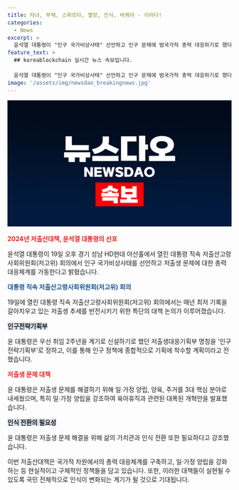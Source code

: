 ```yaml
---
title: 자녀, 부채, 스파르타, 멸망, 인식, 바꿔야 - 이러다!
categories:
  - News
excerpt: >
  윤석열 대통령이 "인구 국가비상사태" 선언하고 인구 문제에 범국가적 총력 대응하기로 했다. 특히 일·가정 양립을 강조하며 남성 육아휴직 사용률을 높이고, 육아휴직 급여를 대폭 인상하는 등 일가족 양립 환경 조성에 약속했다. 이를 위해 '인구전략기획부' 신설과 정부·기업·시민의 협력을 강조하며 효과적인 대책 마련에 총력을 다할 것을 강조했다.
feature_text: >
  ## koreablockchain 실시간 뉴스 속보입니다.

  윤석열 대통령이 "인구 국가비상사태" 선언하고 인구 문제에 범국가적 총력 대응하기로 했다. 특히 일·가정 양립을 강조하며 남성 육아휴직 사용률을 높이고, 육아휴직 급여를 대폭 인상하는 등 일가족 양립 환경 조성에 약속했다. 이를 위해 '인구전략기획부' 신설과 정부·기업·시민의 협력을 강조하며 효과적인 대책 마련에 총력을 다할 것을 강조했다.
image: '/assets/img/newsdao_breakingnews.jpg'
---
```


<p><img src="/assets/img/newsdao_breakingnews.jpg" alt="koreablockchain 속보" /></p>

<p><b><span style="color: #ee2323;">2024년 저출산대책, 윤석열 대통령의 선포</span></b></p>

<p data-ke-size="size16">윤석열 대통령이 19일 오후 경기 성남 HD현대 아산홀에서 열린 대통령 직속 저출산고령사회위원회(저고위) 회의에서 인구 국가비상사태를 선언하고 저출생 문제에 대한 총력 대응체계를 가동한다고 밝혔습니다.</p>

<p><b><span style="color: #1a5490;">대통령 직속 저출산고령사회위원회(저고위) 회의</span></b></p>

<p data-ke-size="size16">19일에 열린 대통령 직속 저출산고령사회위원회(저고위) 회의에서는 매년 최저 기록을 갈아치우고 있는 저출생 추세를 반전시키기 위한 특단의 대책 논의가 이루어졌습니다.</p>

<p><b><span style="background-color: #21538527;">인구전략기획부</span></b></p>

<p data-ke-size="size16">윤 대통령은 우선 취임 2주년을 계기로 신설하기로 했던 저출생대응기획부 명칭을 '인구전략기획부'로 정하고, 이를 통해 인구 정책에 종합적으로 기획에 착수할 계획이라고 전했습니다.</p>

<p><b><span style="color: #ee2323;">저출생 문제 대책</span></b></p>

<p data-ke-size="size16">윤 대통령은 저출생 문제를 해결하기 위해 일·가정 양립, 양육, 주거를 3대 핵심 분야로 내세웠으며, 특히 일·가정 양립을 강조하여 육아휴직과 관련된 대폭된 개혁안을 발표했습니다.</p>

<p><b><span style="background-color: #21538527;">인식 전환의 필요성</span></b></p>

<p data-ke-size="size16">윤 대통령은 저출생 문제 해결을 위해 삶의 가치관과 인식 전환 또한 필요하다고 강조했습니다.</p>

<p>이번 저출산대책은 국가적 차원에서의 총력 대응체계를 구축하고, 일·가정 양립을 강화하는 등 현실적이고 구체적인 정책들을 담고 있습니다. 또한, 이러한 대책들이 실현될 수 있도록 국민 전체적으로 인식이 변화되는 계기가 될 것으로 기대됩니다.</p>


